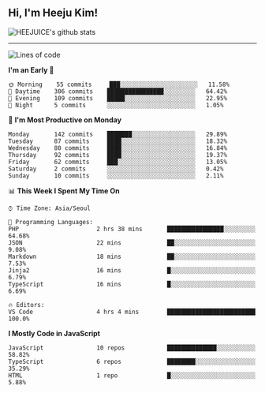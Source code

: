 ## Hi, I'm Heeju Kim!

![HEEJUICE's github stats](https://github-readme-stats.vercel.app/api?username=HEEJUICE&show_icons=true)

---
<!--START_SECTION:waka-->
![Lines of code](https://img.shields.io/badge/From%20Hello%20World%20I%27ve%20Written-12.6%20million%20lines%20of%20code-blue)

**I'm an Early 🐤** 

```text
🌞 Morning    55 commits     ███░░░░░░░░░░░░░░░░░░░░░░   11.58% 
🌆 Daytime    306 commits    ████████████████░░░░░░░░░   64.42% 
🌃 Evening    109 commits    █████░░░░░░░░░░░░░░░░░░░░   22.95% 
🌙 Night      5 commits      ░░░░░░░░░░░░░░░░░░░░░░░░░   1.05%

```
📅 **I'm Most Productive on Monday** 

```text
Monday       142 commits    ███████░░░░░░░░░░░░░░░░░░   29.89% 
Tuesday      87 commits     ████░░░░░░░░░░░░░░░░░░░░░   18.32% 
Wednesday    80 commits     ████░░░░░░░░░░░░░░░░░░░░░   16.84% 
Thursday     92 commits     ████░░░░░░░░░░░░░░░░░░░░░   19.37% 
Friday       62 commits     ███░░░░░░░░░░░░░░░░░░░░░░   13.05% 
Saturday     2 commits      ░░░░░░░░░░░░░░░░░░░░░░░░░   0.42% 
Sunday       10 commits     ░░░░░░░░░░░░░░░░░░░░░░░░░   2.11%

```


📊 **This Week I Spent My Time On** 

```text
⌚︎ Time Zone: Asia/Seoul

💬 Programming Languages: 
PHP                      2 hrs 38 mins       ████████████████░░░░░░░░░   64.68% 
JSON                     22 mins             ██░░░░░░░░░░░░░░░░░░░░░░░   9.08% 
Markdown                 18 mins             ██░░░░░░░░░░░░░░░░░░░░░░░   7.53% 
Jinja2                   16 mins             █░░░░░░░░░░░░░░░░░░░░░░░░   6.79% 
TypeScript               16 mins             █░░░░░░░░░░░░░░░░░░░░░░░░   6.69%

🔥 Editors: 
VS Code                  4 hrs 4 mins        █████████████████████████   100.0%

```

**I Mostly Code in JavaScript** 

```text
JavaScript               10 repos            ██████████████░░░░░░░░░░░   58.82% 
TypeScript               6 repos             ████████░░░░░░░░░░░░░░░░░   35.29% 
HTML                     1 repo              █░░░░░░░░░░░░░░░░░░░░░░░░   5.88%

```



<!--END_SECTION:waka-->
